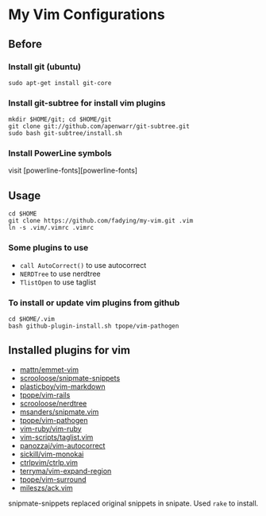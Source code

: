 # My Vim Configurations

## Before

### Install git (ubuntu)

    sudo apt-get install git-core

### Install git-subtree for install vim plugins

	mkdir $HOME/git; cd $HOME/git
	git clone git://github.com/apenwarr/git-subtree.git
	sudo bash git-subtree/install.sh

### Install PowerLine symbols

visit [powerline-fonts][powerline-fonts]

## Usage

    cd $HOME
    git clone https://github.com/fadying/my-vim.git .vim
    ln -s .vim/.vimrc .vimrc

### Some plugins to use

- `call AutoCorrect()` to use autocorrect
- `NERDTree` to use nerdtree
- `TlistOpen` to use taglist

### To install or update vim plugins from github

    cd $HOME/.vim
    bash github-plugin-install.sh tpope/vim-pathogen

## Installed plugins for vim

- [mattn/emmet-vim]
- [scrooloose/snipmate-snippets]
- [plasticboy/vim-markdown]
- [tpope/vim-rails]
- [scrooloose/nerdtree]
- [msanders/snipmate.vim]
- [tpope/vim-pathogen]
- [vim-ruby/vim-ruby]
- [vim-scripts/taglist.vim]
- [panozzaj/vim-autocorrect]
- [sickill/vim-monokai]
- [ctrlpvim/ctrlp.vim]
- [terryma/vim-expand-region]
- [tpope/vim-surround]
- [mileszs/ack.vim]

snipmate-snippets replaced original snippets in snipate. Used `rake` to install.


[mattn/emmet-vim]: https://github.com/mattn/emmet-vim
[scrooloose/snipmate-snippets]: https://github.com/scrooloose/snipmate-snippets
[plasticboy/vim-markdown]: https://github.com/plasticboy/vim-markdown
[tpope/vim-rails]: https://github.com/tpope/vim-rails
[scrooloose/nerdtree]: https://github.com/scrooloose/nerdtree
[msanders/snipmate.vim]: https://github.com/msanders/snipmate.vim
[tpope/vim-pathogen]: https://github.com/tpope/vim-pathogen
[vim-ruby/vim-ruby]: https://github.com/vim-ruby/vim-ruby
[vim-scripts/taglist.vim]: https://github.com/vim-scripts/taglist.vim
[panozzaj/vim-autocorrect]: https://github.com/panozzaj/vim-autocorrect
[Lokaltog/powerline-fonts]: https://github.com/Lokaltog/powerline-fonts
[sickill/vim-monokai]: https://github.com/sickill/vim-monokai
[ctrlpvim/ctrlp.vim]: https://github.com/ctrlpvim/ctrlp.vim
[terryma/vim-expand-region]: https://github.com/terryma/vim-expand-region
[tpope/vim-surround]: https://github.com/tpope/vim-surround
[mileszs/ack.vim]: https://github.com/mileszs/ack.vim
